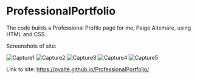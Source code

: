 # ProfessionalPortfolio

The code builds a Professional Profile page for me, Paige Altemare, using HTML and CSS

Screenshots of site:

![Capture1](https://user-images.githubusercontent.com/86697117/131597200-66d7971e-f91a-4811-a481-2afc0c337cb9.JPG)
![Capture2](https://user-images.githubusercontent.com/86697117/131597233-19706804-ed89-43ab-b4d1-2de35027d689.JPG)
![Capture3](https://user-images.githubusercontent.com/86697117/131597250-67c45216-87c5-45f8-96ac-7d82f36e5c7a.JPG)
![Capture4](https://user-images.githubusercontent.com/86697117/131597303-12f2bd65-f6f9-41cd-9ea7-58b0b94cdd3e.JPG)
![Capture5](https://user-images.githubusercontent.com/86697117/131597278-2f88a2ad-a480-430d-920d-906ee0d70e7f.JPG)



Link to site: https://pvalte.github.io/ProfessionalPortfolio/
